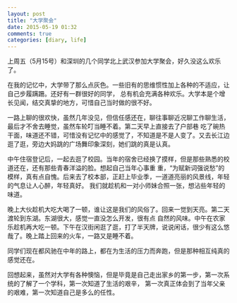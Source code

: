 ```yaml
---
layout: post
title: "大学聚会"
date: 2015-05-19 01:32
comments: true
categories: [diary, life]
---
```

上周五（5月15号）和深圳的几个同学北上武汉参加大学聚会，好久没这么欢乐了。

在我的记忆中，大学带了那么点灰色。一些旧有的思维惯性加上各种的不适应，让自己步履蹒跚。还好有一群很好的同学，
总有机会充满各种欢乐。大学本是个增长见闻，结交真挚的地方，可惜自己当时做的很不好。

一路上聊的很欢快，虽然几年没见，但信任感还在，聊往事聊近况聊工作聊生活，最后才不舍去睡觉，虽然车轮叮当睡不着。第二天早上直接去了户部巷
吃了碗热干面，味道还不错，可惜没有记忆中的感觉了，不知道是不是人变了。又去长江边逛了逛，旁边大妈跳的广场舞印象深刻，她们跳的真是认真。

中午住宿登记后，一起去逛了校园。当年的宿舍已经换了摸样，但是那些熟悉的校道还在，还有那些青春洋溢的脸。想起自己当年心事重
重，“为赋新词强说愁”的模样，真有点自愧。后来去了校本部，正赶上毕业季，一道道亮丽的风景线，年轻的气息让人心醉，年轻真好。
我们就趁机和一对小师妹合照一张，想沾些年轻的味道。

晚上大伙趁机大吃大喝了一顿，谁让这是我们的风俗了。回来一觉到天亮。第二天渡轮到东湖。东湖很大，感觉一直没怎么开发，很有点
自然的风味。中午在农家乐趁机再大吃一顿。下午在汉街闲逛了逛，打了半天牌，说说闲话，很少有这么悠哉了。晚上踏上回来的火车，一路又是睡不着。

同学们现在都风驰在中年的路上，都在为生活的压力而奔跑，但是那种相互纯真的感觉还在。

回想起来，虽然对大学有各种懊恼，但是毕竟是自己走出家乡的第一步，第一次系统的了解了一个学科，第一次知道了生活的艰辛，
第一次真正体会到了当年父亲的艰难，第一次知道自己是多么的任性。
